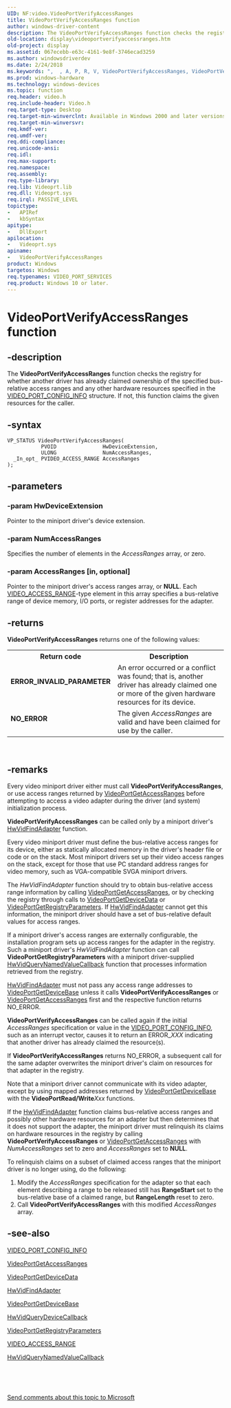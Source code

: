 ```yaml
---
UID: NF:video.VideoPortVerifyAccessRanges
title: VideoPortVerifyAccessRanges function
author: windows-driver-content
description: The VideoPortVerifyAccessRanges function checks the registry for whether another driver has already claimed ownership of the specified bus-relative access ranges and any other hardware resources specified in the VIDEO_PORT_CONFIG_INFO structure.
old-location: display\videoportverifyaccessranges.htm
old-project: display
ms.assetid: 067ecebb-e63c-4161-9e8f-3746ecad3259
ms.author: windowsdriverdev
ms.date: 2/24/2018
ms.keywords: ",  , A, P, R, V, VideoPortVerifyAccessRanges, VideoPortVerifyAccessRanges function [Display Devices], VideoPort_Functions_be1c2439-0fde-4d2e-a892-9a64e19f9970.xml, a, c, d, display.videoportverifyaccessranges, e, f, g, i, n, o, r, s, t, video/VideoPortVerifyAccessRanges, y"
ms.prod: windows-hardware
ms.technology: windows-devices
ms.topic: function
req.header: video.h
req.include-header: Video.h
req.target-type: Desktop
req.target-min-winverclnt: Available in Windows 2000 and later versions of the Windows operating systems.
req.target-min-winversvr: 
req.kmdf-ver: 
req.umdf-ver: 
req.ddi-compliance: 
req.unicode-ansi: 
req.idl: 
req.max-support: 
req.namespace: 
req.assembly: 
req.type-library: 
req.lib: Videoprt.lib
req.dll: Videoprt.sys
req.irql: PASSIVE_LEVEL
topictype:
-	APIRef
-	kbSyntax
apitype:
-	DllExport
apilocation:
-	Videoprt.sys
apiname:
-	VideoPortVerifyAccessRanges
product: Windows
targetos: Windows
req.typenames: VIDEO_PORT_SERVICES
req.product: Windows 10 or later.
---
```


# VideoPortVerifyAccessRanges function


## -description


The <b>VideoPortVerifyAccessRanges</b> function checks the registry for whether another driver has already claimed ownership of the specified bus-relative access ranges and any other hardware resources specified in the <a href="..\video\ns-video-_video_port_config_info.md">VIDEO_PORT_CONFIG_INFO</a> structure. If not, this function claims the given resources for the caller.


## -syntax


````
VP_STATUS VideoPortVerifyAccessRanges(
           PVOID               HwDeviceExtension,
           ULONG               NumAccessRanges,
  _In_opt_ PVIDEO_ACCESS_RANGE AccessRanges
);
````


## -parameters




### -param HwDeviceExtension

Pointer to the miniport driver's device extension.


### -param NumAccessRanges

Specifies the number of elements in the <i>AccessRanges</i> array, or zero.


### -param AccessRanges [in, optional]

Pointer to the miniport driver's access ranges array, or <b>NULL</b>. Each <a href="..\video\ns-video-_video_access_range.md">VIDEO_ACCESS_RANGE</a>-type element in this array specifies a bus-relative range of device memory, I/O ports, or register addresses for the adapter.


## -returns



<b>VideoPortVerifyAccessRanges</b> returns one of the following values:

<table>
<tr>
<th>Return code</th>
<th>Description</th>
</tr>
<tr>
<td width="40%">
<dl>
<dt><b>ERROR_INVALID_PARAMETER</b></dt>
</dl>
</td>
<td width="60%">
An error occurred or a conflict was found; that is, another driver has already claimed one or more of the given hardware resources for its device.

</td>
</tr>
<tr>
<td width="40%">
<dl>
<dt><b>NO_ERROR</b></dt>
</dl>
</td>
<td width="60%">
The given <i>AccessRanges</i> are valid and have been claimed for use by the caller.

</td>
</tr>
</table>
 




## -remarks



Every video miniport driver either must call <b>VideoPortVerifyAccessRanges</b>, or use access ranges returned by <a href="..\video\nf-video-videoportgetaccessranges.md">VideoPortGetAccessRanges</a> before attempting to access a video adapter during the driver (and system) initialization process.

<b>VideoPortVerifyAccessRanges</b> can be called only by a miniport driver's <a href="..\video\nc-video-pvideo_hw_find_adapter.md">HwVidFindAdapter</a> function.

Every video miniport driver must define the bus-relative access ranges for its device, either as statically allocated memory in the driver's header file or code or on the stack. Most miniport drivers set up their video access ranges on the stack, except for those that use PC standard address ranges for video memory, such as VGA-compatible SVGA miniport drivers.

The <i>HwVidFindAdapter</i> function should try to obtain bus-relative access range information by calling <a href="..\video\nf-video-videoportgetaccessranges.md">VideoPortGetAccessRanges</a>, or by checking the registry through calls to <a href="..\video\nf-video-videoportgetdevicedata.md">VideoPortGetDeviceData</a> or <a href="..\video\nf-video-videoportgetregistryparameters.md">VideoPortGetRegistryParameters</a>. If <a href="..\video\nc-video-pvideo_hw_find_adapter.md">HwVidFindAdapter</a> cannot get this information, the miniport driver should have a set of bus-relative default values for access ranges.

If a miniport driver's access ranges are externally configurable, the installation program sets up access ranges for the adapter in the registry. Such a miniport driver's <i>HwVidFindAdapter</i> function can call <b>VideoPortGetRegistryParameters</b> with a miniport driver-supplied <a href="..\video\nc-video-pminiport_get_registry_routine.md">HwVidQueryNamedValueCallback</a> function that processes information retrieved from the registry.


<a href="..\video\nc-video-pvideo_hw_find_adapter.md">HwVidFindAdapter</a> must not pass any access range addresses to <a href="..\video\nf-video-videoportgetdevicebase.md">VideoPortGetDeviceBase</a> unless it calls <b>VideoPortVerifyAccessRanges</b> or <a href="..\video\nf-video-videoportgetaccessranges.md">VideoPortGetAccessRanges</a> first and the respective function returns NO_ERROR.

<b>VideoPortVerifyAccessRanges</b> can be called again if the initial <i>AccessRanges</i> specification or value in the <a href="..\video\ns-video-_video_port_config_info.md">VIDEO_PORT_CONFIG_INFO</a>, such as an interrupt vector, causes it to return an ERROR_<i>XXX</i> indicating that another driver has already claimed the resource(s).

If <b>VideoPortVerifyAccessRanges</b> returns NO_ERROR, a subsequent call for the same adapter overwrites the miniport driver's claim on resources for that adapter in the registry.

Note that a miniport driver cannot communicate with its video adapter, except by using mapped addresses returned by <a href="..\video\nf-video-videoportgetdevicebase.md">VideoPortGetDeviceBase</a> with the <b>VideoPortRead/Write</b><i>Xxx</i> functions.

If the <a href="..\video\nc-video-pvideo_hw_find_adapter.md">HwVidFindAdapter</a> function claims bus-relative access ranges and possibly other hardware resources for an adapter but then determines that it does not support the adapter, the miniport driver must relinquish its claims on hardware resources in the registry by calling <b>VideoPortVerifyAccessRanges</b> or <a href="..\video\nf-video-videoportgetaccessranges.md">VideoPortGetAccessRanges</a> with <i>NumAccessRanges</i> set to zero and <i>AccessRanges</i> set to <b>NULL</b>.

To relinquish claims on a subset of claimed access ranges that the miniport driver is no longer using, do the following:

<ol>
<li>
Modify the <i>AccessRanges</i> specification for the adapter so that each element describing a range to be released still has <b>RangeStart</b> set to the bus-relative base of a claimed range, but <b>RangeLength</b> reset to zero.

</li>
<li>
Call <b>VideoPortVerifyAccessRanges</b> with this modified <i>AccessRanges</i> array.

</li>
</ol>



## -see-also

<a href="..\video\ns-video-_video_port_config_info.md">VIDEO_PORT_CONFIG_INFO</a>



<a href="..\video\nf-video-videoportgetaccessranges.md">VideoPortGetAccessRanges</a>



<a href="..\video\nf-video-videoportgetdevicedata.md">VideoPortGetDeviceData</a>



<a href="..\video\nc-video-pvideo_hw_find_adapter.md">HwVidFindAdapter</a>



<a href="..\video\nf-video-videoportgetdevicebase.md">VideoPortGetDeviceBase</a>



<a href="..\video\nc-video-pminiport_query_device_routine.md">HwVidQueryDeviceCallback</a>



<a href="..\video\nf-video-videoportgetregistryparameters.md">VideoPortGetRegistryParameters</a>



<a href="..\video\ns-video-_video_access_range.md">VIDEO_ACCESS_RANGE</a>



<a href="..\video\nc-video-pminiport_get_registry_routine.md">HwVidQueryNamedValueCallback</a>



 

 

<a href="mailto:wsddocfb@microsoft.com?subject=Documentation%20feedback [display\display]:%20VideoPortVerifyAccessRanges function%20 RELEASE:%20(2/24/2018)&amp;body=%0A%0APRIVACY STATEMENT%0A%0AWe use your feedback to improve the documentation. We don't use your email address for any other purpose, and we'll remove your email address from our system after the issue that you're reporting is fixed. While we're working to fix this issue, we might send you an email message to ask for more info. Later, we might also send you an email message to let you know that we've addressed your feedback.%0A%0AFor more info about Microsoft's privacy policy, see http://privacy.microsoft.com/en-us/default.aspx." title="Send comments about this topic to Microsoft">Send comments about this topic to Microsoft</a>

